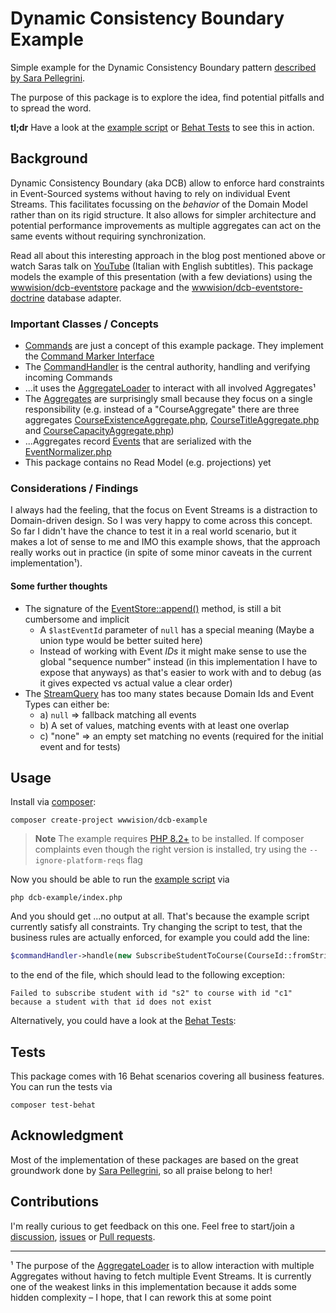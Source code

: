 # Dynamic Consistency Boundary Example

Simple example for the Dynamic Consistency Boundary pattern [described by Sara Pellegrini](https://sara.event-thinking.io/2023/04/kill-aggregate-chapter-1-I-am-here-to-kill-the-aggregate.html).

The purpose of this package is to explore the idea, find potential pitfalls and to spread the word.

**tl;dr** Have a look at the [example script](index.php) or [Behat Tests](tests/Behat) to see this in action.

## Background

Dynamic Consistency Boundary (aka DCB) allow to enforce hard constraints in Event-Sourced systems without having to rely on individual Event Streams.
This facilitates focussing on the _behavior_ of the Domain Model rather than on its rigid structure. It also allows for simpler architecture and potential
performance improvements as multiple aggregates can act on the same events without requiring synchronization.

Read all about this interesting approach in the blog post mentioned above or watch Saras talk on [YouTube](https://www.youtube.com/watch?v=DhhxKoOpJe0&t=150s) (Italian with English subtitles).
This package models the example of this presentation (with a few deviations) using the [wwwision/dcb-eventstore](https://github.com/bwaidelich/dcb-eventstore) package and the [wwwision/dcb-eventstore-doctrine](https://raw.githubusercontent.com/bwaidelich/dcb-eventstore-doctrine/main/composer.json) database adapter.

### Important Classes / Concepts

* [Commands](src/Command) are just a concept of this example package. They implement the [Command Marker Interface](src/Command/Command.php)
* The [CommandHandler](src/CommandHandler.php) is the central authority, handling and verifying incoming Commands
* ...it uses the [AggregateLoader](https://github.com/bwaidelich/dcb-eventstore/blob/main/src/Aggregate/AggregateLoader.php) to interact with all involved Aggregates¹
* The [Aggregates](src/Model/Aggregate) are surprisingly small because they focus on a single responsibility (e.g. instead of a "CourseAggregate" there are three aggregates [CourseExistenceAggregate.php](src/Model/Aggregate/CourseExistenceAggregate.php), [CourseTitleAggregate.php](src/Model/Aggregate/CourseTitleAggregate.php) and [CourseCapacityAggregate.php](src/Model/Aggregate/CourseCapacityAggregate.php))
* ...Aggregates record [Events](src/Event) that are serialized with the [EventNormalizer.php](src/Event/Normalizer/EventNormalizer.php)
* This package contains no Read Model (e.g. projections) yet

### Considerations / Findings

I always had the feeling, that the focus on Event Streams is a distraction to Domain-driven design. So I was very happy to come across this concept.
So far I didn't have the chance to test it in a real world scenario, but it makes a lot of sense to me and IMO this example shows, that the approach
really works out in practice (in spite of some minor caveats in the current implementation¹).

#### Some further thoughts

* The signature of the [EventStore::append()](https://github.com/bwaidelich/dcb-eventstore/blob/main/src/EventStore.php#L36) method, is still a bit cumbersome and implicit
  * A `$lastEventId` parameter of `null` has a special meaning (Maybe a union type would be better suited here)
  * Instead of working with Event *IDs* it might make sense to use the global "sequence number" instead (in this implementation I have to expose that anyways) as that's easier to work with and to debug (as it gives expected vs actual value a clear order)
* The [StreamQuery](https://github.com/bwaidelich/dcb-eventstore/blob/main/src/Model/StreamQuery.php) has too many states because Domain Ids and Event Types can either be:
  * a) `null` => fallback matching all events
  * b) A set of values, matching events with at least one overlap
  * c) "none" => an empty set matching no events (required for the initial event and for tests)

## Usage

Install via [composer](https://getcomposer.org):

```shell
composer create-project wwwision/dcb-example
```

> **Note**
> The example requires [PHP 8.2+](https://www.php.net/) to be installed.
> If composer complaints even though the right version is installed, try using the `--ignore-platform-reqs` flag

Now you should be able to run the [example script](index.php) via

```shell
php dcb-example/index.php
```

And you should get ...no output at all. That's because the example script currently satisfy all constraints.
Try changing the script to test, that the business rules are actually enforced, for example you could add the line:

```php
$commandHandler->handle(new SubscribeStudentToCourse(CourseId::fromString('c1'), StudentId::fromString('s2')));
```

to the end of the file, which should lead to the following exception:

```
Failed to subscribe student with id "s2" to course with id "c1" because a student with that id does not exist
```

Alternatively, you could have a look at the [Behat Tests](tests/Behat):

## Tests

This package comes with 16 Behat scenarios covering all business features.
You can run the tests via

```shell
composer test-behat
```

## Acknowledgment

Most of the implementation of these packages are based on the great groundwork done by [Sara Pellegrini](https://sara.event-thinking.io/), so all praise belong to her!

## Contributions

I'm really curious to get feedback on this one.
Feel free to start/join a [discussion](https://github.com/bwaidelich/dcb-example/discussions), [issues](https://github.com/bwaidelich/dcb-example/issues) or [Pull requests](https://github.com/bwaidelich/dcb-example/pulls).

-----

¹ The purpose of the [AggregateLoader](https://github.com/bwaidelich/dcb-eventstore/blob/main/src/Aggregate/AggregateLoader.php)
is to allow interaction with multiple Aggregates without having to fetch multiple Event Streams.
It is currently one of the weakest links in this implementation because it adds some hidden complexity – I hope, that I
can rework this at some point